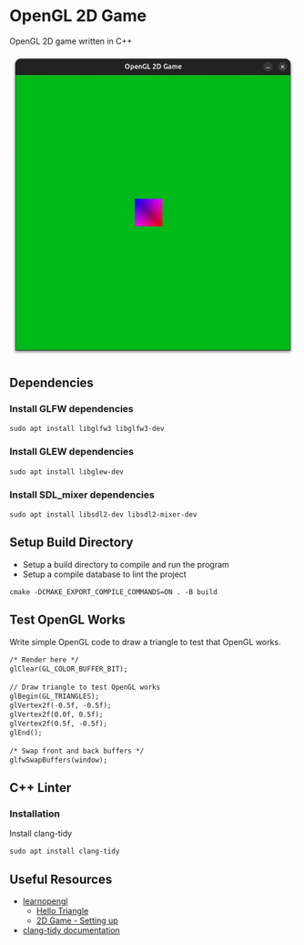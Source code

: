 # OpenGL 2D Game
OpenGL 2D game written in C++

![](./screenshots/opengl_2d_game.webp)

## Dependencies

### Install GLFW dependencies
```
sudo apt install libglfw3 libglfw3-dev 
```

### Install GLEW dependencies
```
sudo apt install libglew-dev
```

### Install SDL_mixer dependencies
```
sudo apt install libsdl2-dev libsdl2-mixer-dev
```

## Setup Build Directory
* Setup a build directory to compile and run the program
* Setup a compile database to lint the project

```
cmake -DCMAKE_EXPORT_COMPILE_COMMANDS=ON . -B build
```

## Test OpenGL Works
Write simple OpenGL code to draw a triangle to test that OpenGL works.
```
/* Render here */
glClear(GL_COLOR_BUFFER_BIT);

// Draw triangle to test OpenGL works
glBegin(GL_TRIANGLES);
glVertex2f(-0.5f, -0.5f);
glVertex2f(0.0f, 0.5f);
glVertex2f(0.5f, -0.5f);
glEnd();

/* Swap front and back buffers */
glfwSwapBuffers(window);
```

## C++ Linter
### Installation
Install clang-tidy
```
sudo apt install clang-tidy
```

## Useful Resources
- [learnopengl](https://learnopengl.com/)
  - [Hello Triangle](https://learnopengl.com/Getting-started/Hello-Triangle)
  - [2D Game - Setting up](https://learnopengl.com/In-Practice/2D-Game/Setting-up)
- [clang-tidy documentation](https://clang.llvm.org/extra/clang-tidy/)
